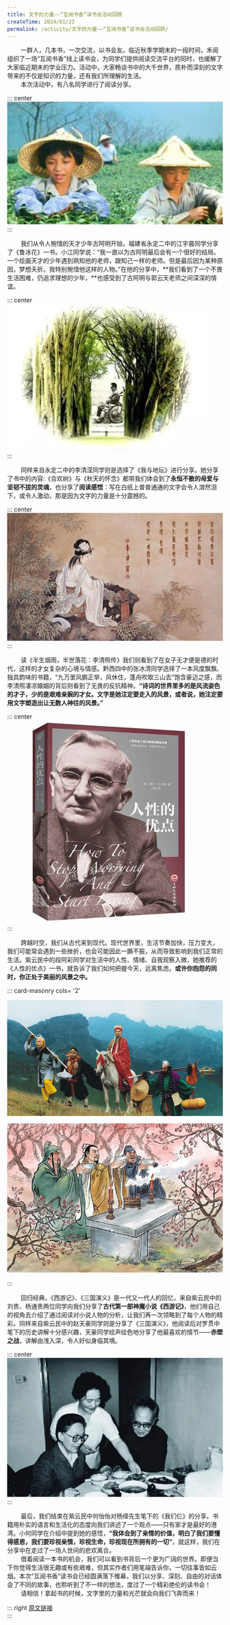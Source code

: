 ```yaml
---
title: 文字的力量——“互阅书香”读书会活动回顾
createTime: 2024/01/23
permalink: /activity/文字的力量——“互阅书香”读书会活动回顾/
---
```


$\qquad$一群人，几本书，一次交流，以书会友。临近秋季学期末的一段时间，禾阅组织了一场“互阅书香”线上读书会，为同学们提供阅读交流平台的同时，也缓解了大家临近期末的学业压力。活动中，大家畅谈书中的大千世界，质朴而深刻的文字带来的不仅是知识的力量，还有我们所理解的生活。  
$\qquad$本次活动中，有八名同学进行了阅读分享。  

::: center  
![](./文字的力量——“互阅书香”读书会活动回顾/1.png)  
:::  

$\qquad$我们从令人惋惜的天才少年古阿明开始，福建省永定二中的江宇晨同学分享了《鲁冰花》一书。小江同学说：“我一直以为古阿明最后会有一个很好的结局。一个绘画天才的少年遇到熟知他的老师，跟知己一样的老师。但是最后因为某种原因，梦想夭折。我特别惋惜他这样的人物。”在他的分享中，**我们看到了一个不畏生活困难，仍追求理想的少年，**也感受到了古阿明与郭云天老师之间深深的情谊。  

::: center  
![](./文字的力量——“互阅书香”读书会活动回顾/2.png)  
:::  

$\qquad$同样来自永定二中的李清滢同学则是选择了《我与地坛》进行分享。她分享了书中的内容:《合欢树》与《秋天的怀念》都带我们体会到了**永恒不散的母爱与坚韧不拔的灵魂**，也分享了**阅读感悟**：写在白纸上普普通通的文字会令人潸然泪下，或令人激动，那是因为文字的力量是十分震撼的。  

::: center  
![](./文字的力量——“互阅书香”读书会活动回顾/3.png)  
:::  

$\qquad$读《半生烟雨，半世落花：李清照传》我们则看到了在女子无才便是德的时代，这样的才女复杂的心境与情感。黔西四中的张冰清同学选择了一本风度飘飘、独具韵味的书籍，“九万里风鹏正举，风休住，蓬舟吹取三山去”饱含豪迈之感，而李清照凄凉婚姻的背后则看到了无畏的反抗精神。**“诗词的世界里多的是风流姿色的才子，少的是艰难亲婉的才女。文字是她注定要走入的风景，或者说，她注定要用文字塑造出让无数人神往的风景。”**  

::: center  
![](./文字的力量——“互阅书香”读书会活动回顾/4.png)  
:::  

$\qquad$跨越时空，我们从古代来到现代。现代世界里，生活节奏加快，压力变大，我们可能常会遇到一些挫折，也会可能因此一蹶不振，从而导致影响到我们正常的生活。紫云民中的段阿彩同学对生活中的人性、情绪、自我观察入微，她推荐的《人性的优点》一书，就告诉了我们如何把握今天，远离焦虑。**或许你抱怨的同时，你正处于美丽的风景之中。**  

::: card-masonry cols= '2'

![](./文字的力量——“互阅书香”读书会活动回顾/5.png)  

![](./文字的力量——“互阅书香”读书会活动回顾/6.png)  

:::  

$\qquad$回归经典，《西游记》、《三国演义》是一代又一代人的回忆，来自紫云民中的刘贵、杨通贵两位同学向我们分享了**古代第一部神魔小说《西游记》**，他们用自己的视角去介绍了通过阅读对小说人物的分析，让我们再一次领略到了每个人物的精彩。同样来自紫云民中的赵天豪同学则是分享了《三国演义》，他阅读后对罗贯中笔下的历史讲解十分感兴趣，天豪同学绘声绘色地分享了他最喜欢的情节——**赤壁之战**，讲解由浅入深，令人好似身临其境。  

::: center  
![](./文字的力量——“互阅书香”读书会活动回顾/7.png)  
:::  

$\qquad$最后，我们结束在紫云民中何怡怡对杨绛先生笔下的《我们仨》的分享。书籍用朴实的语言和生活化的态度向我们讲述了一个观点——只有家才是最好的港湾。小何同学在介绍中提到她的感悟，**“我体会到了亲情的价值，明白了我们要懂得感恩，我们要珍视亲情，珍视生命，珍视现在所拥有的一切”**，就这样，我们在分享中在走过了一场人世间的悲欢离合。  
$\qquad$借着阅读一本书的机会，我们可以看到书背后一个更为广阔的世界。即便当下你觉得生活很无趣或有些艰难，但其实作者们用笔端告诉你，一切往事皆如云烟。本次“互阅书香”读书会已经圆满落下帷幕，我们以分享、深刻、自由的对话体会了不同的故事，也聆听到了不一样的想法，度过了一个精彩绝伦的读书会！  
$\qquad$请相信！拿起书的时候，文字里的力量和光芒就会向我们飞奔而来！  

::: right
[原文链接](https://mp.weixin.qq.com/s/7y7IGpFAf_6TU44iwzAB6w)  
:::